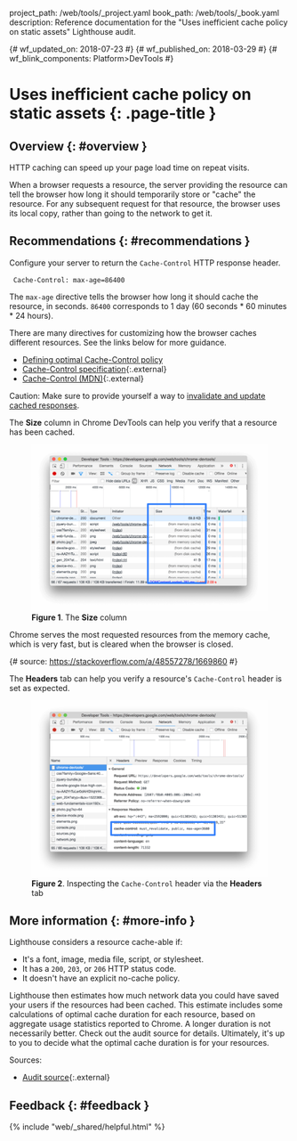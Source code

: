 project_path: /web/tools/_project.yaml
book_path: /web/tools/_book.yaml
description: Reference documentation for the "Uses inefficient cache policy on static assets" Lighthouse audit.

{# wf_updated_on: 2018-07-23 #}
{# wf_published_on: 2018-03-29 #}
{# wf_blink_components: Platform>DevTools #}

# Uses inefficient cache policy on static assets  {: .page-title }

## Overview {: #overview }

HTTP caching can speed up your page load time on repeat visits.

When a browser requests a resource, the server providing the resource can tell the browser
how long it should temporarily store or "cache" the resource. For any subsequent request for that
resource, the browser uses its local copy, rather than going to the network to get it.

## Recommendations {: #recommendations }

Configure your server to return the `Cache-Control` HTTP response header.

     Cache-Control: max-age=86400

The `max-age` directive tells the browser how long it should cache the resource, in seconds.
`86400` corresponds to 1 day (60 seconds * 60 minutes * 24 hours).

There are many directives for customizing how the browser caches different resources. See the links
below for more guidance.

* [Defining optimal Cache-Control policy][Ilya]
* [Cache-Control specification][spec]{:.external}
* [Cache-Control (MDN)][MDN]{:.external}

[Ilya]: /web/fundamentals/performance/optimizing-content-efficiency/http-caching#defining_optimal_cache-control_policy
[spec]: https://www.w3.org/Protocols/rfc2616/rfc2616-sec14.html#sec14.9
[MDN]: https://developer.mozilla.org/en-US/docs/Web/HTTP/Headers/Cache-Control

Caution: Make sure to provide yourself a way to [invalidate and update
cached responses][Invalidate].

[Invalidate]: /web/fundamentals/performance/optimizing-content-efficiency/http-caching#invalidating_and_updating_cached_responses

The **Size** column in Chrome DevTools can help you verify that a resource has been cached.

<figure>
  <img src="images/size.png" alt="The Size column."/>
  <figcaption><b>Figure 1</b>. The <b>Size</b> column</figcaption>
</figure>

Chrome serves the most requested resources from the memory cache, which is very fast,
but is cleared when the browser is closed.

{# source: https://stackoverflow.com/a/48557278/1669860 #}

The **Headers** tab can help you verify a resource's `Cache-Control` header is set
as expected.

<figure>
  <img src="images/cache-control-header.png" alt="Inspecting the Cache-Control header via the Headers tab."/>
  <figcaption>
    <b>Figure 2</b>. Inspecting the <code>Cache-Control</code> header via the <b>Headers</b> tab
  </figcaption>
</figure>

## More information {: #more-info }

Lighthouse considers a resource cache-able if:

* It's a font, image, media file, script, or stylesheet.
* It has a `200`, `203`, or `206` HTTP status code.
* It doesn't have an explicit no-cache policy.

Lighthouse then estimates how much network data you could have saved your users
if the resources had been cached. This estimate includes some calculations of
optimal cache duration for each resource, based on aggregate usage statistics reported
to Chrome. A longer duration is not necessarily better. Check out the audit source
for details. Ultimately, it's up to you to decide what the optimal cache duration is for
your resources.

Sources:

* [Audit source][src]{:.external}

[src]: https://github.com/GoogleChrome/lighthouse/blob/master/lighthouse-core/audits/byte-efficiency/uses-long-cache-ttl.js

## Feedback {: #feedback }

{% include "web/_shared/helpful.html" %}

